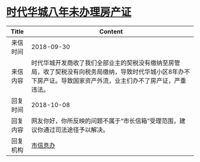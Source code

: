 # <a href="http://www.shangluo.gov.cn/zmhd/ldxxxx.jsp?urltype=leadermail.LeaderMailContentUrl&wbtreeid=1112&leadermailid=4940">时代华城八年未办理房产证</a>
|Title|Content|
|:---:|---|
|来信时间|2018-09-30|
|来信内容|时代华城开发商收了我们全部业主的契税没有缴纳至房管局，收了契税没有向税务局缴纳，导致时代华城小区8年办不下房产证。导致国家资产外流，业主们办不了房产证，严重违法。|
|回复时间|2018-10-08|
|回复内容|网友你好，你所反映的问题不属于“市长信箱”受理范围，建议你通过司法途径予以解决。|
|回复机构|<a href="../../categories/agencies/市信息办.md">市信息办</a>|